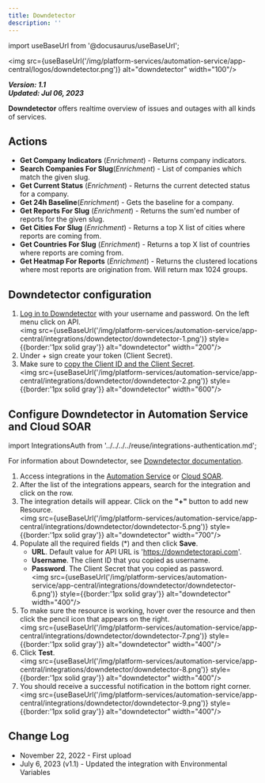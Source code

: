```yaml
---
title: Downdetector
description: ''
---
```

import useBaseUrl from '@docusaurus/useBaseUrl';

<img src={useBaseUrl('/img/platform-services/automation-service/app-central/logos/downdetector.png')} alt="downdetector" width="100"/>

***Version: 1.1  
Updated: Jul 06, 2023***

**Downdetector** offers realtime overview of issues and outages with all kinds of services.

## Actions

* **Get Company Indicators** (*Enrichment*) - Returns company indicators.
* **Search Companies For Slug**(*Enrichment*) - List of companies which match the given slug.
* **Get Current Status** (*Enrichment*) - Returns the current detected status for a company.
* **Get 24h Baseline**(*Enrichment*) - Gets the baseline for a company.
* **Get Reports For Slug** (*Enrichment*) - Returns the sum'ed number of reports for the given slug.
* **Get Cities For Slug** (*Enrichment*) - Returns a top X list of cities where reports are coming from.
* **Get Countries For Slug** (*Enrichment*) - Returns a top X list of countries where reports are coming from.
* **Get Heatmap For Reports** (*Enrichment*) - Returns the clustered locations where most reports are origination from. Will return max 1024 groups.

## Downdetector configuration

1. [Log in to Downdetector](https://enterprise.downdetector.com/login/) with your username and password. On the left menu click on API.<br/><img src={useBaseUrl('/img/platform-services/automation-service/app-central/integrations/downdetector/downdetector-1.png')} style={{border:'1px solid gray'}} alt="downdetector" width="200"/>
1. Under + sign create your token (Client Secret). 
1. Make sure to [copy the Client ID and the Client Secret](https://cookbooks.downdetectorapi.com/cookbooks/Generating-tokens-and-credentials.html).<br/><img src={useBaseUrl('/img/platform-services/automation-service/app-central/integrations/downdetector/downdetector-2.png')} style={{border:'1px solid gray'}} alt="downdetector" width="600"/>

## Configure Downdetector in Automation Service and Cloud SOAR

import IntegrationsAuth from '../../../../reuse/integrations-authentication.md';

<IntegrationsAuth/>

For information about Downdetector, see [Downdetector documentation](https://downdetectorapi.com/v2/docs/).

1. Access integrations in the [Automation Service](/docs/platform-services/automation-service/automation-service-integrations/#view-integrations) or [Cloud SOAR](/docs/cloud-soar/automation).
1. After the list of the integrations appears, search for the integration and click on the row.
1. The integration details will appear. Click on the **"+"** button to add new Resource.<br/><img src={useBaseUrl('/img/platform-services/automation-service/app-central/integrations/downdetector/downdetector-5.png')} style={{border:'1px solid gray'}} alt="downdetector" width="700"/>
1. Populate all the required fields (\*) and then click **Save**.
   * **URL**. Default value for API URL is 'https://downdetectorapi.com'.
   * **Username**. The client ID that you copied as username.
   * **Password**. The Client Secret that you copied as password. <br/><img src={useBaseUrl('/img/platform-services/automation-service/app-central/integrations/downdetector/downdetector-6.png')} style={{border:'1px solid gray'}} alt="downdetector" width="400"/>
1. To make sure the resource is working, hover over the resource and then click the pencil icon that appears on the right.<br/><img src={useBaseUrl('/img/platform-services/automation-service/app-central/integrations/downdetector/downdetector-7.png')} style={{border:'1px solid gray'}} alt="downdetector" width="400"/>
1. Click **Test**.<br/><img src={useBaseUrl('/img/platform-services/automation-service/app-central/integrations/downdetector/downdetector-8.png')} style={{border:'1px solid gray'}} alt="downdetector" width="400"/>
1. You should receive a successful notification in the bottom right corner.<br/><img src={useBaseUrl('/img/platform-services/automation-service/app-central/integrations/downdetector/downdetector-9.png')} style={{border:'1px solid gray'}} alt="downdetector" width="400"/>
  
## Change Log

* November 22, 2022 - First upload
* July 6, 2023 (v1.1) - Updated the integration with Environmental Variables
